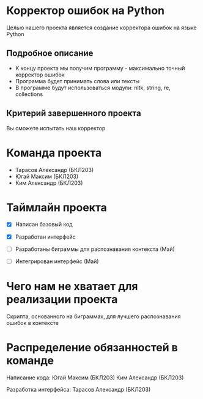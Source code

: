 # Корректор ошибок на Python
Целью нашего проекта является создание корректора ошибок на языке Python

## Подробное описание
* К концу проекта мы получим программу - максимально точный корректор ошибок
* Программа будет принимать слова или тексты
* В программе будут использоваться модули: nltk, string, re, collections

## Критерий завершенного проекта
Вы сможете испытать наш корректор

# Команда проекта
* Тарасов Александр (БКЛ203)
* Югай Максим (БКЛ203)
* Ким Александр (БКЛ203)
 
# Таймлайн проекта
- [x] Написан базовый код
- [x] Разработан интерфейс
 
- [ ] Разработаны биграммы для распознавания контекста (Май)
- [ ] Интегрирован интерфейс (Май)
# Чего нам не хватает для реализации проекта
Скрипта, основанного на биграммах, для лучшего распознавания ошибок в контексте
# Распределение обязанностей в команде
Написание кода: Югай Максим (БКЛ203) Ким Александр (БКЛ203)

Разработка интерфейса: Тарасов Александр (БКЛ203)
